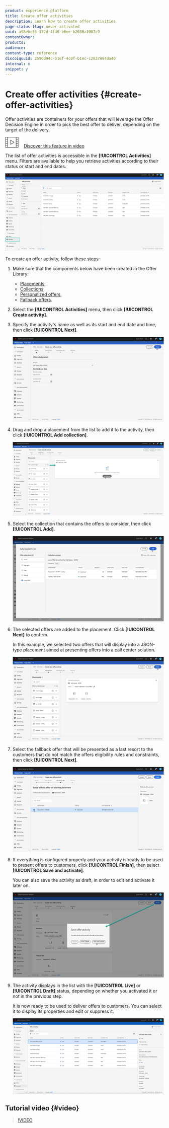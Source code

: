 ```yaml
---
product: experience platform
title: Create offer activities
description: Learn how to create offer activities
page-status-flag: never-activated
uuid: a98ebc36-172d-4f46-b6ee-b2636a1007c9
contentOwner:
products:
audience:
content-type: reference
discoiquuid: 2590d94c-51ef-4c0f-b1ec-c2837e94da40
internal: n
snippet: y
---
```


# Create offer activities {#create-offer-activities}

Offer activities are containers for your offers that will leverage the Offer Decision Engine in order to pick the best offer to deliver, depending on the target of the delivery.

![](assets/do-not-localize/how-to-video.png) [Discover this feature in video](#video)

The list of offer activities is accessible in the **[!UICONTROL Activities]** menu. Filters are available to help you retrieve activities according to their status or start and end dates.

![](assets/activities-list.png)

To create an offer activity, follow these steps:

1. Make sure that the components below have been created in the Offer Library:

    * [Placements](offer-library/using/creating-placements.md),
    * [Collections](offer-library/using/creating-collections.md),
    * [Personalized offers](offer-library/using/creating-personalized-offers.md),
    * [Fallback offers](offer-library/using/creating-fallback-offers.md).

1. Select the **[!UICONTROL Activities]** menu, then click **[!UICONTROL Create activity]**.

1. Specify the activity's name as well as its start and end date and time, then click **[!UICONTROL Next]**.

    ![](assets/activities-name.png)

1. Drag and drop a placement from the list to add it to the activity, then click **[!UICONTROL Add collection]**.

    ![](assets/activities-placement.png)

1. Select the collection that contains the offers to consider, then click **[!UICONTROL Add]**.

    ![](assets/activities-collection.png)

1. The selected offers are added to the placement. Click **[!UICONTROL Next]** to confirm.

    In this example, we selected two offers that will display into a JSON-type placement aimed at presenting offers into a call center solution.

    ![](assets/offers-added.png)

1. Select the fallback offer that will be presented as a last resort to the customers that do not match the offers eligibility rules and constraints, then click **[!UICONTROL Next]**.

    ![](assets/add-fallback-offer.png)

1. If everything is configured properly and your activity is ready to be used to  present offers to customers, click **[!UICONTROL Finish]**, then select **[!UICONTROL Save and activate]**.

    You can also save the activity as draft, in order to edit and activate it later on.

    ![](assets/save-activities.png)

1. The activity displays in the list with the **[!UICONTROL Live]** or **[!UICONTROL Draft]** status, depending on whether you activated it or not in the previous step.

    It is now ready to be used to deliver offers to customers. You can select it to display its properties and edit or suppress it.

    ![](assets/activities-created.png)

## Tutorial video {#video}

>[!VIDEO](https://video.tv.adobe.com/v/329606?quality=12)

